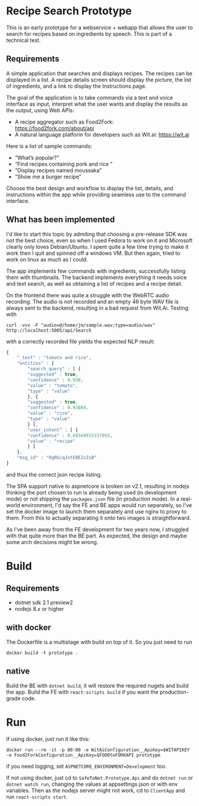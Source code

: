 # Recipe Search Prototype

This is an early prototype for a webservice + webapp that allows the user to search for 
recipes based on ingredients by speech. This is part of a technical test.

## Requirements

A simple application that searches and displays recipes. The recipes can be displayed in a list. A recipe
details screen should display the picture, the list of ingredients, and a link to display the Instructions page.

The goal of the application is to take commands via a text and voice interface as input, interpret what the
user wants and display the results as the output, using Web APIs:

* A recipe aggregator such as Food2Fork: https://food2fork.com/about/api
* A natural language platform for developers such as Wit.ai: https://wit.ai

Here is a list of sample commands:
* “What’s popular?”
* “Find recipes containing pork and rice ”
* “Display recipes named moussaka”
* “Show me a burger recipe”

Choose the best design and workflow to display the list, details, and instructions within the app while
providing seamless use to the command interface.

## What has been implemented

I'd like to start this topic by admiting that choosing a pre-release SDK was not the best choice, even so when
I used Fedora to work on it and Microsoft clearly only loves Debian/Ubuntu. I spent quite a few time trying to 
make it work then I quit and spinned off a windows VM. But then again, tried to work on linux as much as I could.

The app implements few commands with ingredients, successfully listing them with thumbnails. The backend implements
everything it needs voice and text search, as well as obtaining a list of recipes and a recipe detail. 

On the frontend there was quite a struggle with the WebRTC audio recording. The audio is not recorded and an empty
46 byte WAV file is always sent to the backend, resulting in a bad request from Wit.Ai. Testing with

` curl -vvv -F "audio=@/home/jm/sample.wav;type=audio/wav" http://localhost:5005/api/Search `

with a correctly recorded file yields the expected NLP result:

```javascript
{
    "_text" : "tomato and rice",
    "entities" : {
        "search_query" : [ {
        "suggested" : true,
        "confidence" : 0.938,
        "value" : "tomato",
        "type" : "value"
        }, {
        "suggested" : true,
        "confidence" : 0.93804,
        "value" : "rice",
        "type" : "value"
        } ],
        "user_intent" : [ {
        "confidence" : 0.68560915157093,
        "value" : "recipe"
        } ]
    },
    "msg_id" : "0qRGcqJvtEBE2vZsB"
}
```

and thus the correct json recipe listing. 

The SPA support native to aspnetcore is broken on v2.1, resulting in nodejs thinking the port chosen to run
is already being used (in development mode) or not shipping the `packages.json` file (in production mode). 
In a real-world environment, I'd say the FE and BE apps would run separately, so I've set the docker image
to launch them separately and use nginx to proxy to them. From this to actually separating it onto two images
is straightforward.

As I've been away from the FE development for two years now, I struggled with that quite more than the BE part. 
As expected, the design and maybe some arch decisions might be wrong. 

# Build

## Requirements

* dotnet sdk 2.1 preview2 
* nodejs 8.x or higher

## with docker

The Dockerfile is a multistage with build on top of it. So you just need to run

`docker build -t prototype .`

## native

Build the BE with `dotnet build`, it will restore the required nugets and build the app. Build the FE with `react-scripts build`
if you want the production-grade code.

# Run

If using docker, just run it like this:

`docker run --rm -it -p 80:80 -e WitAiConfiguration__ApiKey=$WITAPIKEY -e Food2ForkConfiguration__ApiKey=$FOODtoFORKAPI prototype` 

if you need logging, set `ASPNETCORE_ENVIRONMENT=Development` too.

If not using docker, just cd to `SafeToNet.Prototype.Api` and do `dotnet run` or `dotnet watch run`, changing the values at 
appsettings.json or with env variables. Then as the nodejs server might not work, cd to `ClientApp` and run `react-scripts start`.

